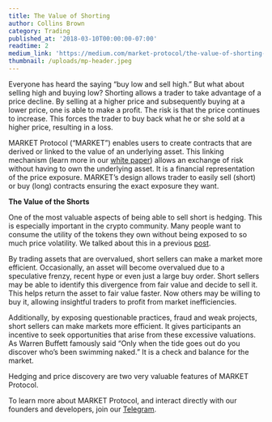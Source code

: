 ```yaml
---
title: The Value of Shorting
author: Collins Brown
category: Trading
published_at: '2018-03-10T00:00:00-07:00'
readtime: 2
medium_link: 'https://medium.com/market-protocol/the-value-of-shorting-3855265ee46d'
thumbnail: /uploads/mp-header.jpeg
---
```

Everyone has heard the saying “buy low and sell high.” But what about selling high and buying low? Shorting allows a trader to take advantage of a price decline. By selling at a higher price and subsequently buying at a lower price, one is able to make a profit. The risk is that the price continues to increase. This forces the trader to buy back what he or she sold at a higher price, resulting in a loss.

MARKET Protocol (“MARKET”) enables users to create contracts that are derived or linked to the value of an underlying asset. This linking mechanism (learn more in our [white paper](https://marketprotocol.io/assets/MARKET_Protocol-Whitepaper.pdf)) allows an exchange of risk without having to own the underlying asset. It is a financial representation of the price exposure. MARKET’s design allows trader to easily sell (short) or buy (long) contracts ensuring the exact exposure they want.

**The Value of the Shorts**

One of the most valuable aspects of being able to sell short is hedging. This is especially important in the crypto community. Many people want to consume the utility of the tokens they own without being exposed to so much price volatility. We talked about this in a previous [post](/blog/post/why-derivatives).

By trading assets that are overvalued, short sellers can make a market more efficient. Occasionally, an asset will become overvalued due to a speculative frenzy, recent hype or even just a large buy order. Short sellers may be able to identify this divergence from fair value and decide to sell it. This helps return the asset to fair value faster. Now others may be willing to buy it, allowing insightful traders to profit from market inefficiencies.

Additionally, by exposing questionable practices, fraud and weak projects, short sellers can make markets more efficient. It gives participants an incentive to seek opportunities that arise from these excessive valuations. As Warren Buffett famously said “Only when the tide goes out do you discover who’s been swimming naked.” It is a check and balance for the market.

Hedging and price discovery are two very valuable features of MARKET Protocol.

To learn more about MARKET Protocol, and interact directly with our founders and developers, join our [Telegram](http://t.me/Market_protocol_Chat).
